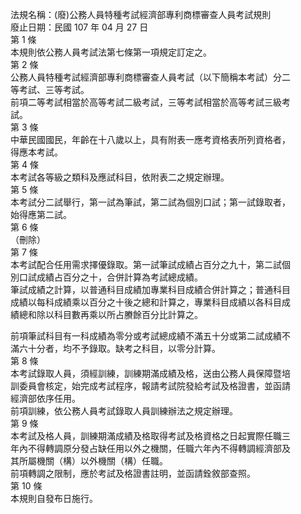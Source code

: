 法規名稱：(廢)公務人員特種考試經濟部專利商標審查人員考試規則  
廢止日期：民國 107 年 04 月 27 日  
第 1 條  
本規則依公務人員考試法第七條第一項規定訂定之。  
第 2 條  
公務人員特種考試經濟部專利商標審查人員考試（以下簡稱本考試）分二  
等考試、三等考試。  
前項二等考試相當於高等考試二級考試，三等考試相當於高等考試三級考  
試。  
第 3 條  
中華民國國民，年齡在十八歲以上，具有附表一應考資格表所列資格者，  
得應本考試。  
第 4 條  
本考試各等級之類科及應試科目，依附表二之規定辦理。  
第 5 條  
本考試分二試舉行，第一試為筆試，第二試為個別口試；第一試錄取者，  
始得應第二試。  
第 6 條  
（刪除）  
第 7 條  
本考試配合任用需求擇優錄取。第一試筆試成績占百分之九十，第二試個  
別口試成績占百分之十，合併計算為考試總成績。  
筆試成績之計算，以普通科目成績加專業科目成績合併計算之；普通科目  
成績以每科成績乘以百分之十後之總和計算之，專業科目成績以各科目成  
績總和除以科目數再乘以所占賸餘百分比計算之。  


前項筆試科目有一科成績為零分或考試總成績不滿五十分或第二試成績不  
滿六十分者，均不予錄取。缺考之科目，以零分計算。  
第 8 條  
本考試錄取人員，須經訓練，訓練期滿成績及格，送由公務人員保障暨培  
訓委員會核定，始完成考試程序，報請考試院發給考試及格證書，並函請  
經濟部依序任用。  
前項訓練，依公務人員考試錄取人員訓練辦法之規定辦理。  
第 9 條  
本考試及格人員，訓練期滿成績及格取得考試及格資格之日起實際任職三  
年內不得轉調原分發占缺任用以外之機關，任職六年內不得轉調經濟部及  
其所屬機關（構）以外機關（構）任職。  
前項轉調之限制，應於考試及格證書註明，並函請銓敘部查照。  
第 10 條  
本規則自發布日施行。  


